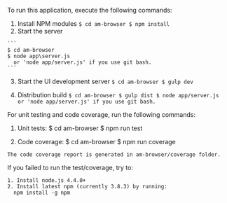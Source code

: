 To run this application, execute the following commands:

  1. Install NPM modules
    ```
    $ cd am-browser
    $ npm install
    ```
  2. Start the server

    ```
    $ cd am-browser
    $ node app\server.js
      or 'node app/server.js' if you use git bash.
    ```

  3. Start the UI development server
    ```
    $ cd am-browser
    $ gulp dev
    ```

  4. Distribution build
    ```
    $ cd am-browser
    $ gulp dist
    $ node app/server.js
      or 'node app/server.js' if you use git bash.
    ```

For unit testing and code coverage, run the following commands:

  1. Unit tests:
    $ cd am-browser
    $ npm run test
  
  2. Code coverage:
    $ cd am-browser
    $ npm run coverage
    
    The code coverage report is generated in am-browser/coverage folder.
  
  If you failed to run the test/coverage, try to:
  
    1. Install node.js 4.4.0+
    2. Install latest npm (currently 3.8.3) by running:
      npm install -g npm
  
